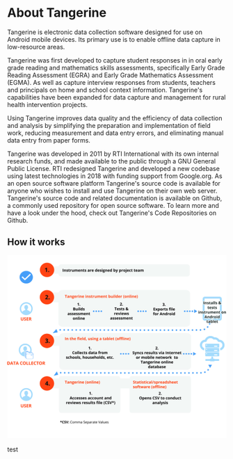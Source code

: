 # About Tangerine

Tangerine is electronic data collection software designed for use on Android mobile devices. Its primary use is to enable offline data capture in low-resource areas. 

Tangerine was first developed to capture student responses in in oral early grade reading and mathematics skills assessments, specifically Early Grade Reading Assessment (EGRA) and Early Grade Mathematics Assessment (EGMA). As well as capture interview responses from students, teachers and principals on home and school context information. Tangerine's capabilities have been expanded for data capture and management for rural health intervention projects. 

Using Tangerine improves data quality and the efficiency of data collection and analysis by simplifying the preparation and implementation of field work, reducing measurement and data entry errors, and eliminating manual data entry from paper forms. 

Tangerine was developed in 2011 by RTI International with its own internal research funds, and made available to the public through a GNU General Public License. RTI redesigned Tangerine and developed a new codebase using latest technologies in 2018 with funding support from Google.org. As an open source software platform Tangerine's source code is available for anyone who wishes to install and use Tangerine on their own web server. Tangerine's source code and related documentation is available on Github, a commonly used repository for open source software.  To learn more and have a look under the hood, check out Tangerine's Code Repositories on Github.

## How it works
![How it works](how-it-works.png)

test
